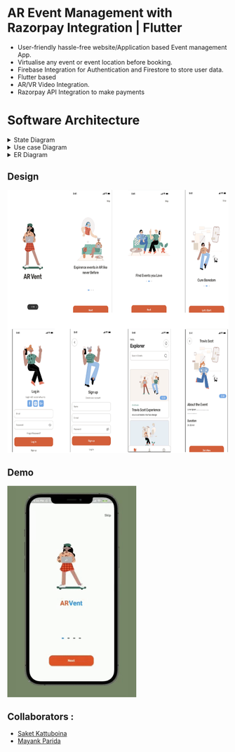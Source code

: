 
# AR Event Management with Razorpay Integration | Flutter

- User-friendly hassle-free website/Application based Event management App.
- Virtualise any event or event location before booking. 
- Firebase Integration for Authentication and Firestore to store user data.
- Flutter based
- AR/VR Video Integration. 
- Razorpay API Integration to make payments
# Software Architecture
<details>
  <summary>State Diagram </summary>

<img src="readme_assets/state.png" alt="AR Event Management" >
</details>
<details>
  <summary>Use case Diagram </summary>

<img src="readme_assets/usecase.png" alt="AR Event Management" >
  </details>

  <details>
  <summary>ER Diagram </summary>

<img src="readme_assets/ER.png" alt="AR Event Management"  >
  
  </details>



## Design

<img src="readme_assets/design.png" alt="AR Event Management" height="600" width="800" >

## Demo

<img src="readme_assets/demogif.gif" alt="AR Event Management" >

## Collaborators :
- <a href="https://github.com/saketkattu"> Saket Kattuboina </a>
- <a href="https://github.com/mayankparida"> Mayank Parida </a>
  
